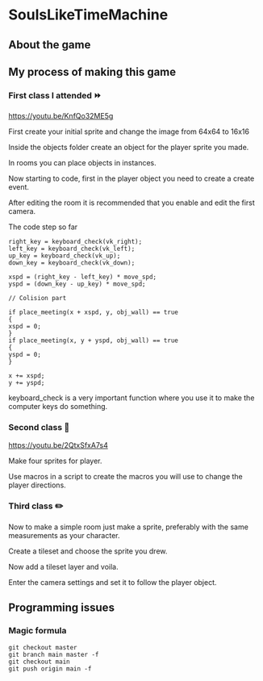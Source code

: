 # SoulsLikeTimeMachine

## About the game

## My process of making this game

### First class I attended ⏩

https://youtu.be/KnfQo32ME5g

First create your initial sprite and change the image from 64x64 to 16x16

Inside the objects folder create an object for the player sprite you made.

In rooms you can place objects in instances.

Now starting to code, first in the player object you need to create a create event.

After editing the room it is recommended that you enable and edit the first camera.

The code step so far 
```
right_key = keyboard_check(vk_right);
left_key = keyboard_check(vk_left);
up_key = keyboard_check(vk_up);
down_key = keyboard_check(vk_down);

xspd = (right_key - left_key) * move_spd;
yspd = (down_key - up_key) * move_spd;

// Colision part

if place_meeting(x + xspd, y, obj_wall) == true
{
xspd = 0;
}
if place_meeting(x, y + yspd, obj_wall) == true
{
yspd = 0;
}

x += xspd;
y += yspd;
```

keyboard_check is a very important function where you use it to make the computer keys do something.

### Second class 🚶

https://youtu.be/2QtxSfxA7s4

Make four sprites for player.

Use macros in a script to create the macros you will use to change the player directions.

### Third class ✏️

Now to make a simple room just make a sprite, preferably with the same measurements as your character.

Create a tileset and choose the sprite you drew.

Now add a tileset layer and voila.

Enter the camera settings and set it to follow the player object.

## Programming issues

### Magic formula

```
git checkout master   
git branch main master -f    
git checkout main  
git push origin main -f 
```
